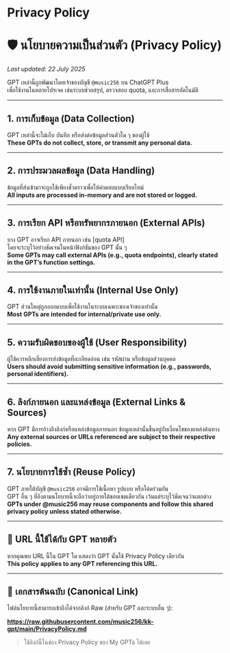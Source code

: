 # Privacy Policy

# 🛡️ นโยบายความเป็นส่วนตัว (Privacy Policy)  
_Last updated: 22 July 2025_

GPT เหล่านี้ถูกพัฒนาโดยเจ้าของบัญชี `@music256` บน ChatGPT Plus  
เพื่อใช้งานในหลายโปรเจค เช่นระบบช่วยสรุป, ตรวจสอบ quota, และการสื่อสารอัตโนมัติ

---

## 1. การเก็บข้อมูล (Data Collection)

GPT เหล่านี้จะไม่เก็บ บันทึก หรือส่งต่อข้อมูลส่วนตัวใด ๆ ของผู้ใช้  
**These GPTs do not collect, store, or transmit any personal data.**

---

## 2. การประมวลผลข้อมูล (Data Handling)

ข้อมูลที่ส่งเข้ามาจะถูกใช้เพียงชั่วคราวเพื่อให้คำตอบแบบเรียลไทม์  
**All inputs are processed in-memory and are not stored or logged.**

---

## 3. การเรียก API หรือทรัพยากรภายนอก (External APIs)

บาง GPT อาจเรียก API ภายนอก เช่น [quota API]  
โดยจะระบุไว้อย่างชัดเจนในหน้าฟังก์ชันของ GPT นั้น ๆ  
**Some GPTs may call external APIs (e.g., quota endpoints), clearly stated in the GPT’s function settings.**

---

## 4. การใช้งานภายในเท่านั้น (Internal Use Only)

GPT ส่วนใหญ่ถูกออกแบบเพื่อใช้งานในระบบเฉพาะของเจ้าของเท่านั้น  
**Most GPTs are intended for internal/private use only.**

---

## 5. ความรับผิดชอบของผู้ใช้ (User Responsibility)

ผู้ใช้ควรหลีกเลี่ยงการส่งข้อมูลที่ละเอียดอ่อน เช่น รหัสผ่าน หรือข้อมูลส่วนบุคคล  
**Users should avoid submitting sensitive information (e.g., passwords, personal identifiers).**

---

## 6. ลิงก์ภายนอก และแหล่งข้อมูล (External Links & Sources)

หาก GPT มีการอ้างอิงลิงก์หรือแหล่งข้อมูลภายนอก ข้อมูลเหล่านั้นขึ้นอยู่กับเงื่อนไขของแหล่งต้นทาง  
**Any external sources or URLs referenced are subject to their respective policies.**

---

## 7. นโยบายการใช้ซ้ำ (Reuse Policy)

GPT ภายใต้บัญชี `@music256` อาจมีการใช้เนื้อหา รูปแบบ หรือโค้ดร่วมกัน  
GPT อื่น ๆ ที่อิงตามนโยบายนี้จะถือว่าอยู่ภายใต้ขอบเขตเดียวกัน เว้นแต่ระบุไว้ชัดเจนว่าแตกต่าง  
**GPTs under @music256 may reuse components and follow this shared privacy policy unless stated otherwise.**

---

## 🔗 URL นี้ใช้ได้กับ GPT หลายตัว

หากคุณพบ URL นี้ใน GPT ใด แสดงว่า GPT นั้นใช้ Privacy Policy เดียวกัน  
**This policy applies to any GPT referencing this URL.**

---

## 🔖 เอกสารต้นฉบับ (Canonical Link)

ไฟล์นโยบายนี้สามารถเข้าถึงได้จากลิงก์ Raw (สำหรับ GPT และระบบอื่น ๆ):

**https://raw.githubusercontent.com/music256/kk-gpt/main/PrivacyPolicy.md**

> ใช้ลิงก์นี้ในช่อง Privacy Policy ของ My GPTs ได้เลย
